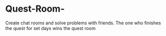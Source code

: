 # Quest-Room-
Create chat rooms and solve problems with friends. The one who finishes the quest for set days wins the quest room
